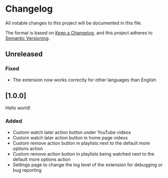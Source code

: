 # Changelog

All notable changes to this project will be documented in this file.

The format is based on [Keep a Changelog](https://keepachangelog.com/en/1.0.0/),
and this project adheres
to [Semantic Versioning](https://semver.org/spec/v2.0.0.html).

## Unreleased

### Fixed

- The extension now works correctly for other languages than English

## [1.0.0]

Hello world!

### Added

- Custom watch later action button under YouTube videos
- Custom watch later action button in home page videos
- Custom remove action button in playlists next to the default more options
  action
- Custom remove action button in playlists being watched next to the default
  more options action
- Settings page to change the log level of the extension for debugging or
  bug reporting